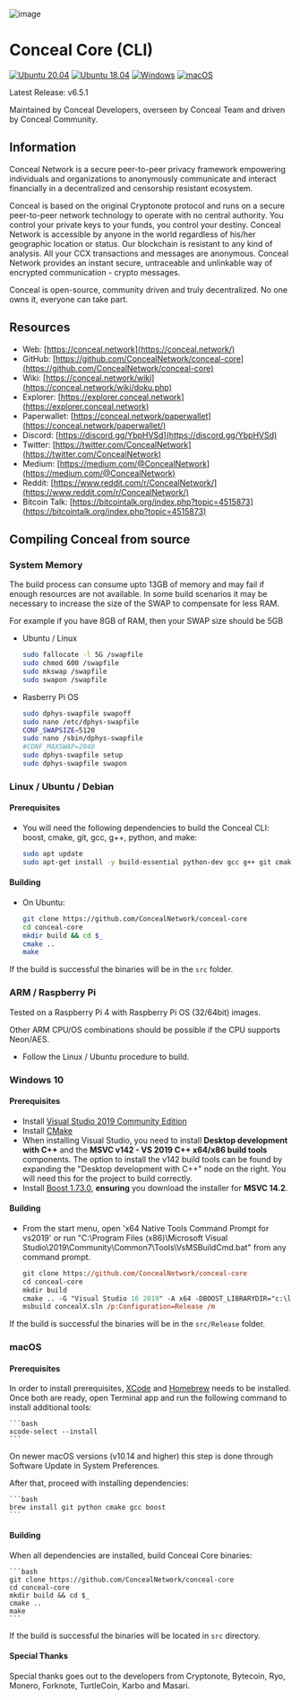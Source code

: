 ![image](https://github.com/ConcealNetwork/conceal-imagery/blob/master/logos/splash.png)

# Conceal Core (CLI)
[![Ubuntu 20.04](https://github.com/ConcealNetwork/conceal-core/actions/workflows/ubuntu20.yml/badge.svg)](https://github.com/ConcealNetwork/conceal-core/actions/workflows/ubuntu20.yml)
[![Ubuntu 18.04](https://github.com/ConcealNetwork/conceal-core/actions/workflows/ubuntu18.yml/badge.svg)](https://github.com/ConcealNetwork/conceal-core/actions/workflows/ubuntu18.yml)
[![Windows](https://github.com/ConcealNetwork/conceal-core/actions/workflows/windows.yml/badge.svg)](https://github.com/ConcealNetwork/conceal-core/actions/workflows/windows.yml)
[![macOS](https://github.com/ConcealNetwork/conceal-core/actions/workflows/macOS.yml/badge.svg)](https://github.com/ConcealNetwork/conceal-core/actions/workflows/macOS.yml)

Latest Release: v6.5.1

Maintained by Conceal Developers, overseen by Conceal Team and driven by Conceal Community.

## Information
Conceal Network is a secure peer-to-peer privacy framework empowering individuals and organizations to anonymously communicate and interact financially in a decentralized and censorship resistant ecosystem.

Conceal is based on the original Cryptonote protocol and runs on a secure peer-to-peer network technology to operate with no central authority. You control your private keys to your funds, you control your destiny. Conceal Network is accessible by anyone in the world regardless of his/her geographic location or status. Our blockchain is resistant to any kind of analysis. All your CCX transactions and messages are anonymous. Conceal Network provides an instant secure, untraceable and unlinkable way of encrypted communication - crypto messages.

Conceal is open-source, community driven and truly decentralized. No one owns it, everyone can take part.

## Resources
- Web: [https://conceal.network](https://conceal.network/)
- GitHub: [https://github.com/ConcealNetwork/conceal-core](https://github.com/ConcealNetwork/conceal-core)
- Wiki: [https://conceal.network/wiki](https://conceal.network/wiki/doku.php)
- Explorer: [https://explorer.conceal.network](https://explorer.conceal.network)
- Paperwallet: [https://conceal.network/paperwallet](https://conceal.network/paperwallet/)
- Discord: [https://discord.gg/YbpHVSd](https://discord.gg/YbpHVSd)
- Twitter: [https://twitter.com/ConcealNetwork](https://twitter.com/ConcealNetwork)
- Medium: [https://medium.com/@ConcealNetwork](https://medium.com/@ConcealNetwork)
- Reddit: [https://www.reddit.com/r/ConcealNetwork/](https://www.reddit.com/r/ConcealNetwork/)
- Bitcoin Talk: [https://bitcointalk.org/index.php?topic=4515873](https://bitcointalk.org/index.php?topic=4515873)


## Compiling Conceal from source

### System Memory

The build process can consume upto 13GB of memory and may fail if enough resources are not available.
In some build scenarios it may be necessary to increase the size of the SWAP to compensate for less RAM.

For example if you have 8GB of RAM, then your SWAP size should be 5GB

- Ubuntu / Linux
	```bash
	sudo fallocate -l 5G /swapfile
	sudo chmod 600 /swapfile
	sudo mkswap /swapfile
	sudo swapon /swapfile
	```

- Rasberry Pi OS
	```bash
	sudo dphys-swapfile swapoff
	sudo nano /etc/dphys-swapfile
	CONF_SWAPSIZE=5120
	sudo nano /sbin/dphys-swapfile
	#CONF_MAXSWAP=2048
	sudo dphys-swapfile setup
	sudo dphys-swapfile swapon
	```

### Linux / Ubuntu / Debian

#### Prerequisites

- You will need the following dependencies to build the Conceal CLI: boost, cmake, git, gcc, g++, python, and make:
	```bash
	sudo apt update
	sudo apt-get install -y build-essential python-dev gcc g++ git cmake libboost-all-dev
	```
	
#### Building

- On Ubuntu:
	```bash
	git clone https://github.com/ConcealNetwork/conceal-core
	cd conceal-core
	mkdir build && cd $_
	cmake ..
	make
	```

If the build is successful the binaries will be in the `src` folder.

### ARM / Raspberry Pi

Tested on a Raspberry Pi 4 with Raspberry Pi OS (32/64bit) images.

Other ARM CPU/OS combinations should be possible if the CPU supports Neon/AES.

- Follow the Linux / Ubuntu procedure to build.

### Windows 10

#### Prerequisites

- Install [Visual Studio 2019 Community Edition](https://visualstudio.microsoft.com/thank-you-downloading-visual-studio/?sku=Community&rel=16)
- Install [CMake](https://cmake.org/download/)
- When installing Visual Studio, you need to install **Desktop development with C++** and the **MSVC v142 - VS 2019 C++ x64/x86 build tools** components. The option to install the v142 build tools can be found by expanding the "Desktop development with C++" node on the right. You will need this for the project to build correctly.
- Install [Boost 1.73.0](https://sourceforge.net/projects/boost/files/boost-binaries/1.73.0/boost_1_73_0-msvc-14.2-64.exe/download), **ensuring** you download the installer for **MSVC 14.2**.

#### Building

- From the start menu, open 'x64 Native Tools Command Prompt for vs2019' or run "C:\Program Files (x86)\Microsoft Visual Studio\2019\Community\Common7\Tools\VsMSBuildCmd.bat" from any command prompt.

	```ps
	git clone https://github.com/ConcealNetwork/conceal-core
	cd conceal-core
	mkdir build
	cmake .. -G "Visual Studio 16 2019" -A x64 -DBOOST_LIBRARYDIR="c:\local\boost_1_73_0\lib64-msvc-14.2"
	msbuild concealX.sln /p:Configuration=Release /m
	```

If the build is successful the binaries will be in the `src/Release` folder.

### macOS

#### Prerequisites

In order to install prerequisites, [XCode](https://developer.apple.com/xcode/) and [Homebrew](https://brew.sh/) needs to be installed.
Once both are ready, open Terminal app and run the following command to install additional tools:

	```bash
	xcode-select --install
	```

On newer macOS versions (v10.14 and higher) this step is done through Software Update in System Preferences.

After that, proceed with installing dependencies:

	```bash
	brew install git python cmake gcc boost
	```


#### Building

When all dependencies are installed, build Conceal Core binaries:

	```bash
	git clone https://github.com/ConcealNetwork/conceal-core
	cd conceal-core
	mkdir build && cd $_
	cmake ..
	make
	```

If the build is successful the binaries will be located in `src` directory.

#### Special Thanks
Special thanks goes out to the developers from Cryptonote, Bytecoin, Ryo, Monero, Forknote, TurtleCoin, Karbo and Masari.
